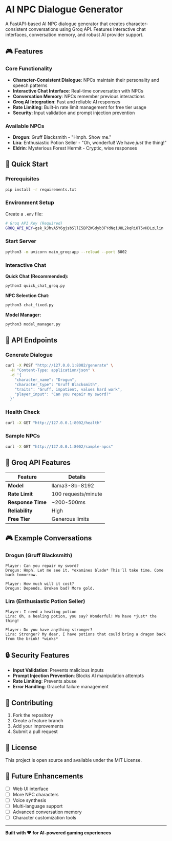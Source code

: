 # AI NPC Dialogue Generator

A FastAPI-based AI NPC dialogue generator that creates character-consistent conversations using Groq API. Features interactive chat interfaces, conversation memory, and robust AI provider support.

## 🎮 Features

### Core Functionality
- **Character-Consistent Dialogue**: NPCs maintain their personality and speech patterns
- **Interactive Chat Interface**: Real-time conversation with NPCs
- **Conversation Memory**: NPCs remember previous interactions
- **Groq AI Integration**: Fast and reliable AI responses
- **Rate Limiting**: Built-in rate limit management for free tier usage
- **Security**: Input validation and prompt injection prevention

### Available NPCs
- **Drogun**: Gruff Blacksmith - "Hmph. Show me."
- **Lira**: Enthusiastic Potion Seller - "Oh, wonderful! We have *just* the thing!"
- **Eldrin**: Mysterious Forest Hermit - Cryptic, wise responses

## 🚀 Quick Start

### Prerequisites
```bash
pip install -r requirements.txt
```

### Environment Setup
Create a `.env` file:
```bash
# Groq API Key (Required)
GROQ_API_KEY=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
```

### Start Server
```bash
python3 -m uvicorn main_groq:app --reload --port 8002
```

### Interactive Chat

**Quick Chat (Recommended):**
```bash
python3 quick_chat_groq.py
```

**NPC Selection Chat:**
```bash
python3 chat_fixed.py
```

**Model Manager:**
```bash
python3 model_manager.py
```

## 📡 API Endpoints

### Generate Dialogue
```bash
curl -X POST "http://127.0.0.1:8002/generate" \
  -H "Content-Type: application/json" \
  -d '{
    "character_name": "Drogun",
    "character_type": "Gruff Blacksmith",
    "traits": "Gruff, impatient, values hard work",
    "player_input": "Can you repair my sword?"
  }'
```

### Health Check
```bash
curl -X GET "http://127.0.0.1:8002/health"
```

### Sample NPCs
```bash
curl -X GET "http://127.0.0.1:8002/sample-npcs"
```

## 🎯 Groq API Features

| Feature | Details |
|---------|---------|
| **Model** | llama3-8b-8192 |
| **Rate Limit** | 100 requests/minute |
| **Response Time** | ~200-500ms |
| **Reliability** | High |
| **Free Tier** | Generous limits |

## 🎮 Example Conversations

### Drogun (Gruff Blacksmith)
```
Player: Can you repair my sword?
Drogun: Hmph. Let me see it. *examines blade* This'll take time. Come back tomorrow.

Player: How much will it cost?
Drogun: Depends. Broken bad? More gold.
```

### Lira (Enthusiastic Potion Seller)
```
Player: I need a healing potion
Lira: Oh, a healing potion, you say? Wonderful! We have *just* the thing!

Player: Do you have anything stronger?
Lira: Stronger? My dear, I have potions that could bring a dragon back from the brink! *winks*
```

## 🔒 Security Features

- **Input Validation**: Prevents malicious inputs
- **Prompt Injection Prevention**: Blocks AI manipulation attempts
- **Rate Limiting**: Prevents abuse
- **Error Handling**: Graceful failure management

## 🤝 Contributing

1. Fork the repository
2. Create a feature branch
3. Add your improvements
4. Submit a pull request

## 📝 License

This project is open source and available under the MIT License.

## 🎯 Future Enhancements

- [ ] Web UI interface
- [ ] More NPC characters
- [ ] Voice synthesis
- [ ] Multi-language support
- [ ] Advanced conversation memory
- [ ] Character customization tools

---

**Built with ❤️ for AI-powered gaming experiences** 